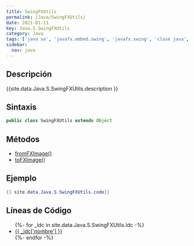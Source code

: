 ```yaml
---
title: SwingFXUtils
permalink: /Java/SwingFXUtils/
date: 2021-01-11
key: Java.S.SwingFXUtils
category: Java
tags: ['java se', 'javafx.embed.swing', 'javafx.swing', 'clase java', 'JavaFX 2.2']
sidebar: 
  nav: java
---
```


## Descripción
{{site.data.Java.S.SwingFXUtils.description }}

## Sintaxis
~~~java
public class SwingFXUtils extends Object
~~~

## Métodos
* [fromFXImage()](/Java/SwingFXUtils/fromFXImage)
* [toFXImage()](/Java/SwingFXUtils/toFXImage)

## Ejemplo
~~~java
{{ site.data.Java.S.SwingFXUtils.code}}
~~~

## Líneas de Código
<ul>
{%- for _ldc in site.data.Java.S.SwingFXUtils.ldc -%}
   <li>
       <a href="{{_ldc['url'] }}">{{ _ldc['nombre'] }}</a>
   </li>
{%- endfor -%}
</ul>
